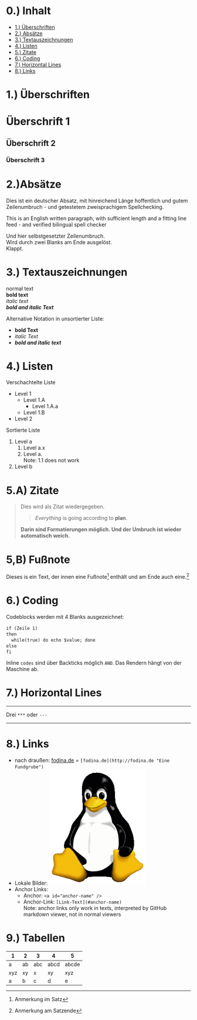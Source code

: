 
# 0.) Inhalt
* [1.) Überschriften](#headers)
* [2.) Absätze](#absaetze)
* [3.) Textauszeichnungen](#textauszeichnung)
* [4.) Listen](#listen)
* [5.) Zitate](#zitate)
* [6.) Coding](#coding)
* [7.) Horizontal Lines](#Lines)
* [8.) Links](#links)

<a id="headers"></a>
# 1.) Überschriften

# Überschrift 1
## Überschrift 2
### Überschrift 3

 <a id="absaetze"></a>
# 2.)Absätze

Dies ist ein deutscher Absatz, mit hinreichend Länge hoffentlich und gutem Zeilenumbruch -  und getestetem zweisprachigem Spellchecking.

This is an English written paragraph, with sufficient length and a fitting line feed - and verified bilingual spell checker

Und hier selbstgesetzter Zeilenumbruch.  
Wird durch zwei Blanks am Ende ausgelöst.  
Klappt.

<a id="textauszeichnung"></a>
# 3.) Textauszeichnungen

normal text  
**bold text**  
*italic text*  
***bold and italic Text***

Alternative Notation in unsortierter Liste:
* __bold Text__
* _italic Text_
* ___bold and italic text___

<a id="listen"></a>
# 4.) Listen
Verschachtelte Liste

* Level 1
  * Level 1.A
    * Level 1.A.a
  * Level 1.B
* Level 2

Sortierte Liste

1. Level a
   1. Level a.x
   2. Level a.  
      Note: 1.1 does not work
2. Level b

 <a id="zitate"></a>
# 5.A) Zitate

> Dies wird als Zitat wiedergegeben.
>> *Everything* is going according to **plan**.
>
> **Darin sind Formatierungen möglich. Und der Umbruch ist wieder automatisch weich.**

<a id="footnote" ></a>
# 5,B) Fußnote

Dieses is ein Text, der innen eine Fußnote[^1] enthält und am Ende auch eine.[^2]

[^1]: Anmerkung im Satz

[^2]: Anmerkung am Satzende

 <a id="coding" ></a>
# 6.) Coding

Codeblocks werden mit 4 Blanks ausgezeichnet:

    if (Zeile 1)
    then
      while(true) do echo $value; done
    else
    fi

Inline `codes` sind über Backticks möglich `AND`. Das Rendern hängt von der Maschine ab.

<a id="lines" ></a>
# 7.) <a id="lines" />Horizontal Lines

---
Drei `***` oder `---`
***
<a id="links" ></a>
# 8.) Links

* nach draußen: [fodina.de](http://fodina.de "Eine Fundgrube") = `[fodina.de](http://fodina.de "Eine Fundgrube")`
* Lokale Bilder: ![Tux, the Linux mascot](tux.png)
* Anchor Links:
  * Anchor: `<a id="anchor-name" />`
  * Anchor-Link: `[Link-Text](#anchor-name)`  
    Note: anchor links only work in texts, interpreted by GitHub markdown viewer, not in normal viewers

<a id="tables"></a>
# 9.) Tabellen

| 1 | 2 | 3 | 4 | 5 |
|---|---|---|---|---|
| a | ab | abc | abcd | abcde |
| xyz | xy | x | xy | xyz |
| a | b | c | d | e |
